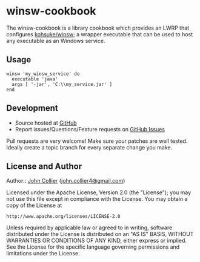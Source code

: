 # winsw-cookbook
The winsw-cookbook is a library cookbook which provides an LWRP that configures [kohsuke/winsw][winsw]; a wrapper executable that can be used to host any executable as an Windows service.

## <a name="usage"></a> Usage

    winsw 'my_winsw_service' do
      executable 'java'
      args [ '-jar', 'C:\\my_service.jar' ]
    end

## <a name="development"></a> Development

* Source hosted at [GitHub][repo]
* Report issues/Questions/Feature requests on [GitHub Issues][issues]

Pull requests are very welcome! Make sure your patches are well tested.
Ideally create a topic branch for every separate change you make.

## <a name="license"></a> License and Author

Author:: [John Collier][github1] (<john.collier4@gmail.com>) 

Licensed under the Apache License, Version 2.0 (the "License");
you may not use this file except in compliance with the License.
You may obtain a copy of the License at

    http://www.apache.org/licenses/LICENSE-2.0

Unless required by applicable law or agreed to in writing, software
distributed under the License is distributed on an "AS IS" BASIS,
WITHOUT WARRANTIES OR CONDITIONS OF ANY KIND, either express or implied.
See the License for the specific language governing permissions and
limitations under the License.

[github1]:      https://github.com/github1
[repo]:         https://github.com/github1/winsw-cookbook
[issues]:       https://github.com/github1/winsw-cookbook/issues
[winsw]:        https://github.com/kohsuke/winsw
